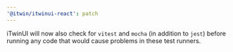 ```yaml
---
'@itwin/itwinui-react': patch
---
```


iTwinUI will now also check for `vitest` and `mocha` (in addition to `jest`) before running any code that would cause problems in these test runners.
